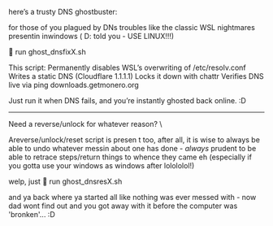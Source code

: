 here’s a trusty DNS ghostbuster:

for those of you plagued by DNs troubles like the classic WSL nightmares presentin inwindows ( D:  told you - USE LINUX!!!)

📜 run ghost_dnsfixX.sh

This script:
Permanently disables WSL’s overwriting of /etc/resolv.conf
Writes a static DNS (Cloudflare 1.1.1.1)
Locks it down with chattr
Verifies DNS live via ping downloads.getmonero.org

Just run it when DNS fails, and you’re instantly ghosted back online. :D

---
Need a reverse/unlock for whatever reason? \

Areverse/unlock/reset script is presen t too, after all, it is wise to always be able to undo whatever messin about one has done - _always_ prudent to be able to retrace steps/return things to whence they came eh (especially if you gotta use your windows as windows after lolololol!)

welp, just
📜 run  ghost_dnsresX.sh

and ya back where ya started all like nothing was ever messed with - now dad wont find out and you got away with it before the computer was 'bronken'... :D